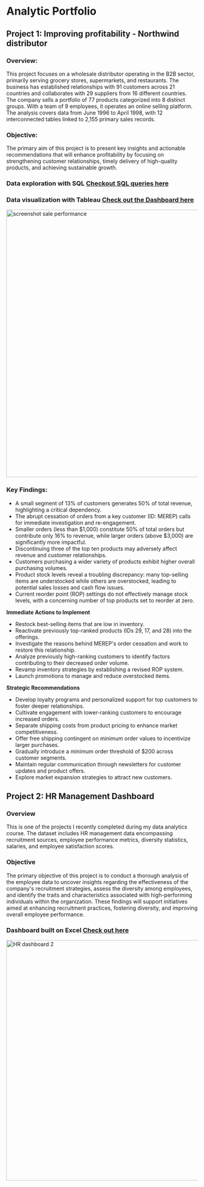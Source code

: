 # Analytic Portfolio
## Project 1: Improving profitability - Northwind distributor
### Overview:
This project focuses on a wholesale distributor operating in the B2B sector, primarily serving grocery stores, supermarkets, and restaurants. The business has established relationships with 91 customers across 21 countries and collaborates with 29 suppliers from 16 different countries. The company sells a portfolio of 77 products categorized into 8 distinct groups. With a team of 9 employees, it operates an online selling platform. The analysis covers data from June 1996 to April 1998, with 12 interconnected tables linked to 2,155 primary sales records.

### Objective:
The primary aim of this project is to present key insights and actionable recommendations that will enhance profitability by focusing on strengthening customer relationships, timely delivery of high-quality products, and achieving sustainable growth.
### Data exploration with SQL [Checkout SQL queries here](https://github.com/ShugiSuong/Northwind-Sale-Customer-Product)

### Data visualization with Tableau [Check out the Dashboard here](https://public.tableau.com/app/profile/suong.hoang/viz/NorthwindProject_17313234121030/SaleDashboard?publish=yes)
<img width="702" alt="screenshot sale performance" src="https://github.com/user-attachments/assets/e41de219-d835-48b7-8ea7-fca0e7935f27" />


### Key Findings:

- A small segment of 13% of customers generates 50% of total revenue, highlighting a critical dependency.
- The abrupt cessation of orders from a key customer (ID: MEREP) calls for immediate investigation and re-engagement.
- Smaller orders (less than $1,000) constitute 50% of total orders but contribute only 16% to revenue, while larger orders (above $3,000) are significantly more impactful.
- Discontinuing three of the top ten products may adversely affect revenue and customer relationships.
- Customers purchasing a wider variety of products exhibit higher overall purchasing volumes.
- Product stock levels reveal a troubling discrepancy: many top-selling items are understocked while others are overstocked, leading to potential sales losses and cash flow issues.
- Current reorder point (ROP) settings do not effectively manage stock levels, with a concerning number of top products set to reorder at zero.

**Immediate Actions to Implement**

- Restock best-selling items that are low in inventory.
- Reactivate previously top-ranked products (IDs 29, 17, and 28) into the offerings.
- Investigate the reasons behind MEREP's order cessation and work to restore this relationship.
- Analyze previously high-ranking customers to identify factors contributing to their decreased order volume.
- Revamp inventory strategies by establishing a revised ROP system.
- Launch promotions to manage and reduce overstocked items.

**Strategic Recommendations**

- Develop loyalty programs and personalized support for top customers to foster deeper relationships.
- Cultivate engagement with lower-ranking customers to encourage increased orders.
- Separate shipping costs from product pricing to enhance market competitiveness.
- Offer free shipping contingent on minimum order values to incentivize larger purchases.
- Gradually introduce a minimum order threshold of $200 across customer segments.
- Maintain regular communication through newsletters for customer updates and product offers.
- Explore market expansion strategies to attract new customers.

## Project 2: HR Management Dashboard
### Overview
This is one of the projects I recently completed during my data analytics course. The dataset includes HR management data encompassing recruitment sources, employee performance metrics, diversity statistics, salaries, and employee satisfaction scores.
### Objective
The primary objective of this project is to conduct a thorough analysis of the employee data to uncover insights regarding the effectiveness of the company's recruitment strategies, assess the diversity among employees, and identify the traits and characteristics associated with high-performing individuals within the organization. These findings will support initiatives aimed at enhancing recruitment practices, fostering diversity, and improving overall employee performance.
### Dashboard built on Excel [Check out here](https://github.com/ShugiSuong/Excel-dashboard-HR-dataset)
<img width="631" alt="HR dashboard 2" src="https://github.com/user-attachments/assets/7d9b49e1-199c-47ce-9de7-030a7983530a" />

